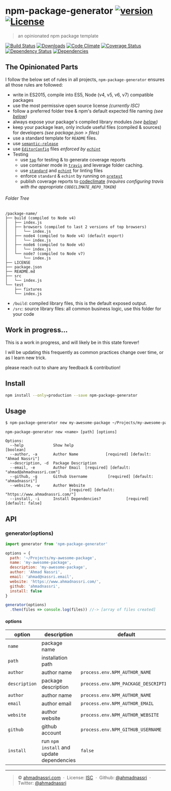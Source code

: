 # npm-package-generator [![version][npm-version]][npm-url] [![License][npm-license]][license-url]

> an opinionated npm package template

[![Build Status][travis-image]][travis-url]
[![Downloads][npm-downloads]][npm-url]
[![Code Climate][codeclimate-quality]][codeclimate-url]
[![Coverage Status][codeclimate-coverage]][codeclimate-url]
[![Dependency Status][dependencyci-image]][dependencyci-url]
[![Dependencies][david-image]][david-url]

## The Opinionated Parts

I follow the below set of rules in all projects, `npm-package-generator` ensures all those rules are followed:

- write in ES2015, compile into ES5, Node (v4, v5, v6, v7) compatible packages
- use the most permissive open source license *(currently ISC)*
- follow a preferred folder tree & npm's default expected file naming *(see [below](#folder-tree))*
- always expose your package's compiled library modules *(see [below](#folder-tree))*
- keep your package lean, only include useful files (compiled & sources) for developers *(see package.json > files)*
- use a standard template for `README` files.
- use [`semantic-release`](https://github.com/semantic-release/semantic-release)
- use [`EditorConfig`](http://editorconfig.org/) files *enforced by [`echint`](https://www.npmjs.com/package/echint)*
- Testing
  - use [`tap`](https://www.npmjs.com/package/tap) for testing & to generate coverage reports
  - use container mode in [`travis`](https://travis-ci.org/) and leverage folder caching.
  - use [`standard`](https://www.npmjs.com/package/standard) and [`echint`](https://www.npmjs.com/package/echint) for linting files
  - enforce `standard` & `echint` by running on [`pretest`](https://docs.npmjs.com/misc/scripts)
  - publish coverage reports to [codeclimate](https://codeclimate.com/) *(requires configuring travis with the appropriate `CODECLIMATE_REPO_TOKEN`)*

###### Folder Tree

```
/package-name/
├── build (compiled to Node v4)
│   ├── index.js
│   ├── browsers (compiled to last 2 versions of top browsers)
│   │   └── index.js
│   ├── node4 (compiled to Node v4) (default export)
│   │   └── index.js
│   ├── node6 (compiled to Node v6)
│   │   └── index.js
│   └── node7 (compiled to Node v7)
│       └── index.js
├── LICENSE
├── package.json
├── README.md
├── src
│   └── index.js
└── test
    ├── fixtures
    └── index.js
```

- `/build`: compiled library files, this is the default exposed output.
- `/src`: source library files: all common business logic, use this folder for your code

## Work in progress...

This is a work in progress, and will likely be in this state forever!

I will be updating this frequently as common practices change over time, or as I learn new trick.

please reach out to share any feedback & contribution!

## Install

```bash
npm install --only=production --save npm-package-generator
```

## Usage

```bash
$ npm-package-generator new my-awesome-package ~/Projects/my-awesome-package
```

```
npm-package-generator new <name> [path] [options]

Options:
  --help             Show help                                         [boolean]
  --author, -a       Author Name            [required] [default: "Ahmad Nassri"]
  --description, -d  Package Description
  --email, -e        Author Email  [required] [default: "ahmad@ahmadnassri.com"]
  --github, -g       Github Username         [required] [default: "ahmadnassri"]
  --website, -w      Author Website
                            [required] [default: "https://www.ahmadnassri.com/"]
  --install, -i      Install Dependencies?           [required] [default: false]

```

## API

### generator(options)

```js
import generator from 'npm-package-generator'

options = {
  path: '~/Projects/my-awesome-package',
  name: 'my-awesome-package',
  description: 'my-awesome-package',
  author: 'Ahmad Nassri',
  email: 'ahmad@nassri.email',
  website: 'https://www.ahmadnassri.com/',
  github: 'ahmadnassri',
  install: false
}

generator(options)
  .then(files => console.log(files)) //-> [array of files created]
```

#### options

| option        | description                               | default                               |
| ------------- | ----------------------------------------- | ------------------------------------- |
| `name`        | package name                              |                                       |
| `path`        | installation path                         |                                       |
| `author`      | author name                               | `process.env.NPM_AUTHOR_NAME`         |
| `description` | package description                       | `process.env.NPM_PACKAGE_DESCRIPTION` |
| `author`      | author name                               | `process.env.NPM_AUTHOR_NAME`         |
| `email`       | author email                              | `process.env.NPM_AUTHOR_EMAIL`        |
| `website`     | author website                            | `process.env.NPM_AUTHOR_WEBSITE`      |
| `github`      | github account                            | `process.env.NPM_GITHUB_USERNAME`     |
| `install`     | run `npm install` and update dependencies | `false`                               |

----
> :copyright: [ahmadnassri.com](https://www.ahmadnassri.com/) &nbsp;&middot;&nbsp;
> License: [ISC][license-url] &nbsp;&middot;&nbsp;
> Github: [@ahmadnassri](https://github.com/ahmadnassri) &nbsp;&middot;&nbsp;
> Twitter: [@ahmadnassri](https://twitter.com/ahmadnassri)

[license-url]: http://choosealicense.com/licenses/isc/

[travis-url]: https://travis-ci.org/ahmadnassri/npm-package-generator
[travis-image]: https://img.shields.io/travis/ahmadnassri/npm-package-generator.svg?style=flat-square

[npm-url]: https://www.npmjs.com/package/npm-package-generator
[npm-license]: https://img.shields.io/npm/l/npm-package-generator.svg?style=flat-square
[npm-version]: https://img.shields.io/npm/v/npm-package-generator.svg?style=flat-square
[npm-downloads]: https://img.shields.io/npm/dm/npm-package-generator.svg?style=flat-square

[codeclimate-url]: https://codeclimate.com/github/ahmadnassri/npm-package-generator
[codeclimate-quality]: https://img.shields.io/codeclimate/github/ahmadnassri/npm-package-generator.svg?style=flat-square
[codeclimate-coverage]: https://img.shields.io/codeclimate/coverage/github/ahmadnassri/npm-package-generator.svg?style=flat-square

[david-url]: https://david-dm.org/ahmadnassri/npm-package-generator
[david-image]: https://img.shields.io/david/ahmadnassri/npm-package-generator.svg?style=flat-square

[dependencyci-url]: https://dependencyci.com/github/ahmadnassri/npm-package-generator
[dependencyci-image]: https://dependencyci.com/github/ahmadnassri/npm-package-generator/badge?style=flat-square
